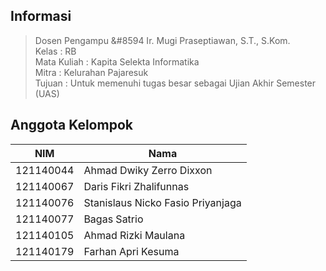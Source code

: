 ## Informasi
> Dosen Pengampu  &#8594 Ir. Mugi Praseptiawan, S.T., S.Kom. <br />
> Kelas           : RB <br />
> Mata Kuliah     : Kapita Selekta Informatika <br />
> Mitra           : Kelurahan Pajaresuk <br />
> Tujuan          : Untuk memenuhi tugas besar sebagai Ujian Akhir Semester (UAS) <br />


## Anggota Kelompok
| NIM  | Nama |
| ------------- | ------------- |
| 121140044  | Ahmad Dwiky Zerro Dixxon  |
| 121140067  | Daris Fikri Zhalifunnas  |
| 121140076  | Stanislaus Nicko Fasio Priyanjaga  |
| 121140077  | Bagas Satrio  |
| 121140105  | Ahmad Rizki Maulana  |
| 121140179  | Farhan Apri Kesuma  |
